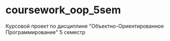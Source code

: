 # coursework_oop_5sem
 Курсовой проект по дисциплине "Объектно-Ориентированное Программирование" 5 семестр
